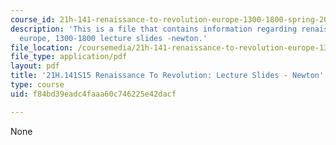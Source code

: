 ```yaml
---
course_id: 21h-141-renaissance-to-revolution-europe-1300-1800-spring-2015
description: 'This is a file that contains information regarding renaissance To revolution:
  europe, 1300-1800 lecture slides -newton.'
file_location: /coursemedia/21h-141-renaissance-to-revolution-europe-1300-1800-spring-2015/f84bd39eadc4faaa60c746225e42dacf_MIT21H_141S15_Newton.pdf
file_type: application/pdf
layout: pdf
title: '21H.141S15 Renaissance To Revolution: Lecture Slides - Newton'
type: course
uid: f84bd39eadc4faaa60c746225e42dacf

---
```

None